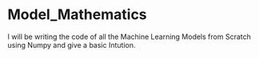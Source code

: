 # Model_Mathematics

I will be writing the code of all the Machine Learning Models from Scratch using Numpy and give a basic Intution.
